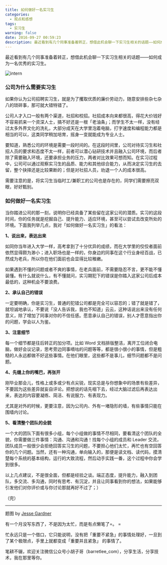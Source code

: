 ```yaml
---
title: 如何做好一名实习生
categories:
  - 观点和感想
tags:
  - 实习生
warning: false
date: 2016-09-27 00:59:23
description: 最近看到有几个同事准备着转正，想借此机会聊一下实习生相关的话题——如何成为一名优秀的实习生。
---
```


最近看到有几个同事准备着转正，想借此机会聊一下实习生相关的话题——如何成为一名优秀的实习生。

<!--more-->

![intern](http://www.barretlee.com/blogimgs/2016/09/27/6c0378f8gw1f87ht68ivnj20p00dwjv5.jpg)<!--<source src="http://ww2.sinaimg.cn/large/6c0378f8gw1f87ht68ivnj20p00dwjv5.jpg">-->

### 公司为什么需要实习生

如果你认为公司招聘实习生，就是为了攫取优质的廉价劳动力，随意安排些杂七杂八的琐碎事，那可就大错特错了。

公司人才入口一般有两个渠道，社招和校招。社招成本向来都很高，得花大价钱好不容易抓来一个资深人士，搞不好还是一根「老油条」；而学生不太一样，没有经过太多外界文化的洗礼，大部分成天在大学里泡着电脑，打字速度和编程能力都是相当的可以，这类同学稍加培育，摇身一变就能成为专业人士。

要知道，熟悉公司的环境是需要一段时间的。在这段时间里，公司对待实习生和社招人员的要求和态度不太一样，前者可以潜心钻研技术并且融入公司环境，而后者除了需要融入环境，还要承担业务的压力，两者对比效果可想而知。在实习过程中，公司可以通过观察实习生的品质、能力和其他综合能力，从而决定实习生的去留，整个抉择还是比较果断的；但是对社招人员，劝退一个人的成本很高。

需要注意的是，将实习生当临时工/兼职工的公司也是存在的，同学们需要擦亮双眼，好好甄别。

### 如何做好一名实习生

当你踏进公司的那一刻，说明你已经具备了某些留在这家公司的潜质。实习的这段时间，你的任务就是挖掘自己、提升能力、适应环境，甚至可以尝试去改变所处的环境。下面我列举几点，我对「如何做好一名实习生」的看法：

**1、说出来，表达出来**

如同你当年进入大学一样，高考拿到了十分优异的成绩，而在大学里的佼佼者面前依然显得颇为渺小；进入职场也是一样的，你身边的同事在这个行业身经百战，已然成为老兵，所以你在他们面前也会显得比较稚嫩。

如果遇到不懂的问题或者不爽的事情，在老兵面前，不需要隐忍不言，更不能不懂装懂。有什么就说什么，有不懂就问，实习期犯下的错误是你踏入这家公司后成本最低的，这种机会不要浪费。

**2、承认自己的错误**

一定要明确，你是实习生，普通的犯错公司都是完全可以容忍的；错了就是错了，就坦诚地承认，不要说「没人告诉我，我也不知道」云云，这种话说出来没有任何意义，除了增加了同事对你的不信任感。愿意承认自己的错误，别人才愿意指出你的问题，学会以人为鉴。

**3、注意细节**

每一个细节都是往后转正的加分项。比如 Word 文档排版整洁，离开工位闭合电脑，做好会议记录，思考旁边同事嘀咕的问题等等，都是很小很小的事情，但是粗糙的人永远都做不好这些事情。在他们眼里，这些都不是事儿，细节问题都不是问题。

**4、先缝上你的嘴巴，再张开**

刚毕业那会儿，性格上或多或少有点尖锐，现实总是与你想象中的场景有些差异，不要因为这些差异就妄自评论。把想说的话先咽下去，经过大脑过滤后再表达出来，表达的内容要凝练、简洁、有说服力、有表现力。

尤其是对外的时候，更要注意，因为公司内、外有一堵隐形的墙，有些事情只能在围墙内讨论。

**5、看清整个团队的全貌**

一个大的团队下面有很多小组，每个小组做的事情不尽相同，要看清这个团队的全貌，你需要做三件事情：沟通、沟通和沟通！找每个小组的成员和 Leader 交流，团队成员一般很少会拒绝回答实习生的问题，不要担心他们太忙，再忙也有空回答你的几个问题。当然，还有一种沟通，单向输入的，那便是读文档、读代码，摸清楚每个系统的基本结构，运行的大致流程，然后动手实践一番，这个过程中你会学到很多。

以上几点建议，不是很全面，但都是经验之谈。端正态度，提升能力，融入到团队，多交流、多沟通，同时有思考、有沉淀，并且让同事看到你的想法，如果能够引发他们对你评价或与你讨论那就再好不过了；）

（完）

---

题图 by [Jesse Gardner](http://ww2.sinaimg.cn/large/6c0378f8gw1f87ht68ivnj20p00dwjv5.jpg)

有一个月没写东西了，不是因为太忙，而是有点懒笔了=。 =

忙永远只是一个借口，它只能说明，没有把「重要不紧急」的事情处理好，一旦到了某个极限点，手里上就都变成「重要并且紧急」 的事情了。

笔耕不辍，欢迎关注微信公众号小胡子哥（barretlee_com），分享生活，分享技术，我在那里等你。
